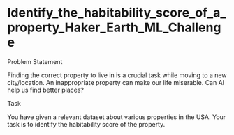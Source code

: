 # Identify_the_habitability_score_of_a_property_Haker_Earth_ML_Challenge
Problem Statement

Finding the correct property to live in is a crucial task while moving to a new city/location. An inappropriate property can make our life miserable. Can AI help us find better places?

Task

You have given a relevant dataset about various properties in the USA. Your task is to identify the habitability score of the property.   
